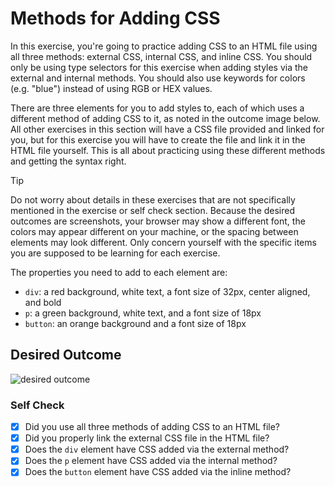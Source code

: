 # Methods for Adding CSS

In this exercise, you're going to practice adding CSS to an HTML file using all
three methods: external CSS, internal CSS, and inline CSS. You should only be
using type selectors for this exercise when adding styles via the external and
internal methods. You should also use keywords for colors (e.g. "blue") instead
of using RGB or HEX values.

There are three elements for you to add styles to, each of which uses a
different method of adding CSS to it, as noted in the outcome image below. All
other exercises in this section will have a CSS file provided and linked for
you, but for this exercise you will have to create the file and link it in the
HTML file yourself. This is all about practicing using these different methods
and getting the syntax right.

> [!TIP]
>
> Do not worry about details in these exercises that are not specifically
> mentioned in the exercise or self check section. Because the desired outcomes
> are screenshots, your browser may show a different font, the colors may appear
> different on your machine, or the spacing between elements may look different.
> Only concern yourself with the specific items you are supposed to be learning
> for each exercise.

The properties you need to add to each element are:

- `div`: a red background, white text, a font size of 32px, center aligned, and
  bold
- `p`: a green background, white text, and a font size of 18px
- `button`: an orange background and a font size of 18px

## Desired Outcome

![desired outcome](./desired-outcome.png)

### Self Check

- [x] Did you use all three methods of adding CSS to an HTML file?
- [x] Did you properly link the external CSS file in the HTML file?
- [x] Does the `div` element have CSS added via the external method?
- [x] Does the `p` element have CSS added via the internal method?
- [x] Does the `button` element have CSS added via the inline method?
